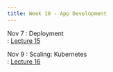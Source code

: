 ```yaml
---
title: Week 10 - App Development 
---
```


Nov 7
: Deployment	
  : [Lecture 15](../assets/lectures/lecture15/10_operations_deployment.pdf)

Nov 9
: Scaling: Kubernetes	
  : [Lecture 16](../assets/lectures/lecture16/10_operations_scaling.pdf)

  